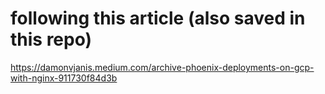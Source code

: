 # following this article (also saved in this repo)
https://damonvjanis.medium.com/archive-phoenix-deployments-on-gcp-with-nginx-911730f84d3b
